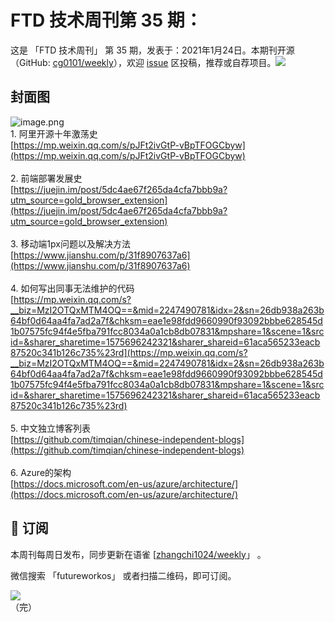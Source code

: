 # FTD 技术周刊第 35 期：
这是 「FTD 技术周刊」 第 35 期，发表于：2021年1月24日。本期刊开源（GitHub: [cg0101/weekly](https://github.com/cg0101/weekly)），欢迎 [issue](https://github.com/cg0101/weekly/issues) 区投稿，推荐或自荐项目。![](https://visitor-badge.glitch.me/badge?page_id=cg0101.weekly) <a href="https://www.linkedin.com/in/%E9%A9%B0-%E5%BC%A0-60669710a/">
        </a>
## 封面图


![image.png](https://cdn.nlark.com/yuque/0/2020/png/132503/1605582264692-59caefbd-2faf-4e5a-8c2b-ee01ece29485.png#height=721&id=APrIY&margin=%5Bobject%20Object%5D&name=image.png&originHeight=721&originWidth=1080&originalType=binary&size=996509&status=done&style=none&width=1080)<br />1. 阿里开源十年激荡史<br />[https://mp.weixin.qq.com/s/pJFt2ivGtP-vBpTFOGCbyw](https://mp.weixin.qq.com/s/pJFt2ivGtP-vBpTFOGCbyw)<br />
<br />2. 前端部署发展史<br />[https://juejin.im/post/5dc4ae67f265da4cfa7bbb9a?utm_source=gold_browser_extension](https://juejin.im/post/5dc4ae67f265da4cfa7bbb9a?utm_source=gold_browser_extension)<br />
<br />3. 移动端1px问题以及解决方法<br />[https://www.jianshu.com/p/31f8907637a6](https://www.jianshu.com/p/31f8907637a6)<br />
<br />4. 如何写出同事无法维护的代码<br />[https://mp.weixin.qq.com/s?__biz=MzI2OTQxMTM4OQ==&mid=2247490781&idx=2&sn=26db938a263b64bf0d64aa4fa7ad2a7f&chksm=eae1e98fdd9660990f93092bbbe628545d1b07575fc94f4e5fba791fcc8034a0a1cb8db07831&mpshare=1&scene=1&srcid=&sharer_sharetime=1575696242321&sharer_shareid=61aca565233eacb87520c341b126c735%23rd](https://mp.weixin.qq.com/s?__biz=MzI2OTQxMTM4OQ==&mid=2247490781&idx=2&sn=26db938a263b64bf0d64aa4fa7ad2a7f&chksm=eae1e98fdd9660990f93092bbbe628545d1b07575fc94f4e5fba791fcc8034a0a1cb8db07831&mpshare=1&scene=1&srcid=&sharer_sharetime=1575696242321&sharer_shareid=61aca565233eacb87520c341b126c735%23rd)<br />
<br />5. 中文独立博客列表<br />[https://github.com/timqian/chinese-independent-blogs](https://github.com/timqian/chinese-independent-blogs)<br />
<br />6. Azure的架构<br />[https://docs.microsoft.com/en-us/azure/architecture/](https://docs.microsoft.com/en-us/azure/architecture/)



## 📅 订阅
本周刊每周日发布，同步更新在语雀 [[zhangchi1024/weekly](https://www.yuque.com/zhangchi1024/weekly)」 。


微信搜索 「futureworkos」 或者扫描二维码，即可订阅。
<div align="left"> <img src="https://cdn.nlark.com/yuque/0/2021/jpeg/132503/1640750963398-e8538e9e-6b96-46f7-abff-c93b56bdd377.jpeg?x-oss-process=image%2Fwatermark%2Ctype_d3F5LW1pY3JvaGVp%2Csize_36%2Ctext_5byg6amw%2Ccolor_FFFFFF%2Cshadow_50%2Ct_80%2Cg_se%2Cx_10%2Cy_10%2Fresize%2Cw_426%2Climit_0" ></div>
    （完）